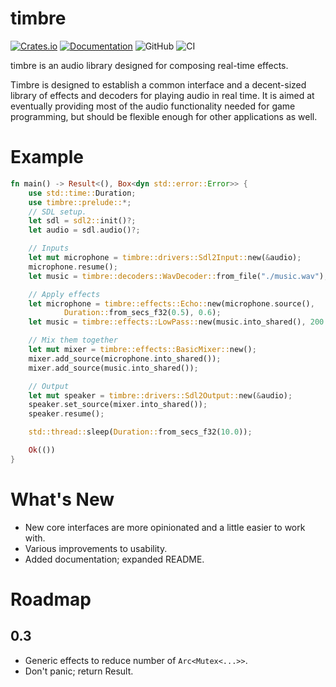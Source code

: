 timbre
======

[![Crates.io](https://img.shields.io/crates/v/timbre)](https://crates.io/crates/timbre)
[![Documentation](https://docs.rs/timbre/badge.svg)](https://docs.rs/timbre/)
![GitHub](https://img.shields.io/github/license/Antigroup/timbre)
![CI](https://github.com/thoren-d/timbre/workflows/CI/badge.svg?branch=develop)

timbre is an audio library designed for composing real-time effects.

Timbre is designed to establish a common interface and a decent-sized
library of effects and decoders for playing audio in real time. It is aimed
at eventually providing most of the audio functionality needed for game
programming, but should be flexible enough for other applications as well.

# Example

```rust
fn main() -> Result<(), Box<dyn std::error::Error>> {
    use std::time::Duration;
    use timbre::prelude::*;
    // SDL setup.
    let sdl = sdl2::init()?;
    let audio = sdl.audio()?;

    // Inputs
    let mut microphone = timbre::drivers::Sdl2Input::new(&audio);
    microphone.resume();
    let music = timbre::decoders::WavDecoder::from_file("./music.wav");

    // Apply effects
    let microphone = timbre::effects::Echo::new(microphone.source(),
            Duration::from_secs_f32(0.5), 0.6);
    let music = timbre::effects::LowPass::new(music.into_shared(), 200.0);

    // Mix them together
    let mut mixer = timbre::effects::BasicMixer::new();
    mixer.add_source(microphone.into_shared());
    mixer.add_source(music.into_shared());

    // Output
    let mut speaker = timbre::drivers::Sdl2Output::new(&audio);
    speaker.set_source(mixer.into_shared());
    speaker.resume();

    std::thread::sleep(Duration::from_secs_f32(10.0));

    Ok(())
}
```

# What's New

* New core interfaces are more opinionated and a little easier to work with.
* Various improvements to usability.
* Added documentation; expanded README.

# Roadmap

## 0.3

* Generic effects to reduce number of `Arc<Mutex<...>>`.
* Don't panic; return Result.
